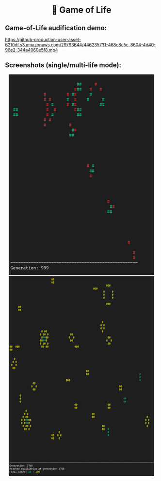 <h1 align="center">🌱 Game of Life</h1>

## Game-of-Life audification demo:
https://github-production-user-asset-6210df.s3.amazonaws.com/29763644/446235731-468c8c5c-8604-4d40-96e2-344a4060e5f8.mp4


## Screenshots (single/multi-life mode):
<p align="center">
  <img src="assets/Capture.PNG"       alt="Game of Life preview" width="480">
  <img src="assets/Capture-multi.PNG" alt="Game of Life multi"   width="480">
</p>

